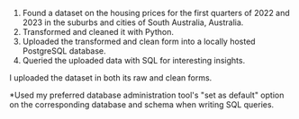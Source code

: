 1. Found a dataset on the housing prices for the first quarters of 2022 and 2023 in the suburbs and cities of South Australia, Australia. 
2. Transformed and cleaned it with Python. 
3. Uploaded the transformed and clean form into a locally hosted PostgreSQL database.
4. Queried the uploaded data with SQL for interesting insights.

I uploaded the dataset in both its raw and clean forms.

*Used my preferred database administration tool's "set as default" option on the corresponding database and schema when writing SQL queries.

